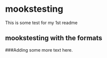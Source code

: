 # mookstesting

This is some test for my 1st readme

## mookstesting with the formats


###Adding some more text here.

